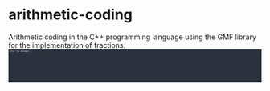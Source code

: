 # arithmetic-coding
Arithmetic coding in the C++ programming language using the GMF library for the implementation of fractions.
![alt text](gif/example.gif)